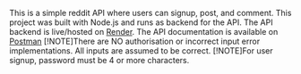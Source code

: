 This is a simple reddit API where users can signup, post, and comment.
This project was built with Node.js and runs as backend for the API.
The API backend is live/hosted on [Render](https://backend-reddit-api.onrender.com).
The API documentation is available on [Postman](https://documenter.getpostman.com/view/28386358/2sA35EaiXm)
[!NOTE]There are NO authorisation or incorrect input error implementations. All inputs are assumed to be correct.
[!NOTE]For user signup, password must be 4 or more characters.
